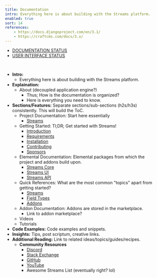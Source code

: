 ```yaml
---
title: Documentation
intro: Everything here is about building with the Streams platform.
enabled: true
sort: 14
references:
    - https://docs.djangoproject.com/en/3.1/
    - https://craftcms.com/docs/3.x/
---
```


- <a href="status">DOCUMENTATION STATUS</a>
- <a href="ui">USER INTERFACE STATUS</a>

<br>

- **Intro:**
    - Everything here is about building with the Streams platform.
- **Explaination:**
    - About (decoupled application engine?)
        - Thus; How is the documentation is organized?
        - Here is everything you need to know.
- **Sections/Features:** Separate sections/sub-sections (h2s/h3s) consistently. This will build the ToC.
    - Project Documentation: Start here essentially
        - [Streams](docs/introduction)
    - Getting Started: Tl;DR; Get started with Streams!
        - [Introduction](docs/introduction)
        - [Requirements](docs/requirements)
        - [Installation](docs/installation)
        - [Contributing](docs/contributing)
        - [Sponsors](docs/sponsors)
    - Elemental Documentation: Elemental packages from which the project and addons build upon.
        - [Streams Core](docs/core/introduction)
        - [Streams UI](docs/ui/introduction)
        - [Streams API](docs/api/introduction)
    - Quick References: What are the most common "topics" apart from getting started?
        - [Streams](docs/core/streams)
        - [Field Types](docs/core/fieldtypes)
        - [Addons](docs/core/addons)
    - Addon Documentation: Addons are stored in the marketplace.
        - Link to addon marketplace?
    - Videos
    - Tutorials
- **Code Examples:** Code examples and snippets.
- **Insights:** Tips, post scriptum, creative links.
- **Additional Reading:** Link to related ideas/topics/guides/recipes.
    - **Community Resources**
        - [Discord](https://discord.gg/vhz8NZC)
        - [Stack Exchange](https://stackoverflow.com/search?q=laravel+streams)
        - [GitHub](https://github.com/anomalylabs)
        - [YouTube](https://www.youtube.com/user/AIWebSystems)
        - Awesome Streams List (eventually right? lol)
